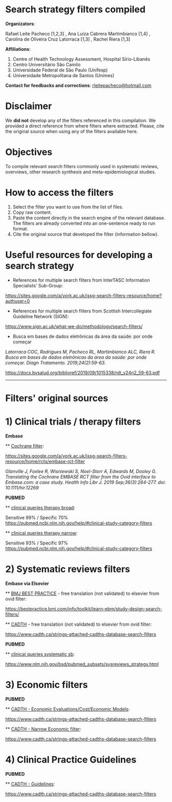 # Search strategy filters compiled

**Organizators**: 

Rafael Leite Pacheco [1,2,3] , Ana Luiza Cabrera Martimbianco [1,4] , Carolina de Oliveira Cruz Latorraca [1,3] , Rachel Riera [1,3]

**Affiliations**: 
1) Centre of Health Technology Assessment, Hospital Sírio-Libanês
2) Centro Universitário São Camilo
3) Universidade Federal de São Paulo (Unifesp)
4) Universidade Metropolitana de Santos (Unimes)

**Contact for feedbacks and corrections**: rleitepacheco@hotmail.com

# Disclaimer

We **did not** develop any of the filters referenced in this compilation. We provided a direct reference from where filters where extracted. Please, cite the original source when using any of the filters available here.

# Objectives

To compile relevant search filters commonly used in systematic reviews, overviews, other research synthesis and meta-epidemiological studies. 

# How to access the filters
1) Select the filter you want to use from the list of files.
2) Copy raw content. 
3) Paste the content directly in the search engine of the relevant database. The filters are already converted into an one-sentence ready to run format.
4) Cite the original source that developed the filter (information bellow).

# Useful resources for developing a search strategy

* References for multiple search filters from InterTASC Information Specialists' Sub-Group:

https://sites.google.com/a/york.ac.uk/issg-search-filters-resource/home?authuser=0


* References for multiple search filters from Scottish Intercollegiate Guideline Network (SIGN):

https://www.sign.ac.uk/what-we-do/methodology/search-filters/

* Busca em bases de dados eletrônicas da área da saúde: por onde começar

*Latorraca COC, Rodrigues M, Pacheco RL, Martimbianco ALC, Riera R. Busca em bases de dados eletrônicas da área da saúde: por onde começar. Diagn Tratamento. 2019;24(2):59-63.*

https://docs.bvsalud.org/biblioref/2019/09/1015338/rdt_v24n2_59-63.pdf

------------------------------------------------------------------------------------------------------------------------------------------------------------
# Filters' original sources

# 1) Clinical trials / therapy filters

**Embase**

** [Cochrane filter](rct_Embase_Cochrane):

https://sites.google.com/a/york.ac.uk/issg-search-filters-resource/home/rcts/embase-rct-filter

*Glanville J, Foxlee R, Wisniewski S, Noel-Storr A, Edwards M, Dooley G. Translating the Cochrane EMBASE RCT filter from the Ovid interface to Embase.com: a case study. Health Info Libr J. 2019 Sep;36(3):264-277. doi: 10.1111/hir.12269*


**PUBMED**

** [clinical queries therapy broad](rct_PUBMED_therapy_broad_sensivel):

Sensitive 99% / Specific 70% https://pubmed.ncbi.nlm.nih.gov/help/#clinical-study-category-filters

** [clinical queries therapy narrow](rct_PUBMED_therapy_narrow_especifico):

Sensitive 93% / Specific 97% https://pubmed.ncbi.nlm.nih.gov/help/#clinical-study-category-filters


# 2) Systematic reviews filters

**Embase via Elsevier**

** [BMJ BEST PRACTICE](sr_Embase_BMJ) - free translation (not validated) to elsevier from ovid filter:

https://bestpractice.bmj.com/info/toolkit/learn-ebm/study-design-search-filters/

** [CADTH](sr_Embase_CADTH) - free translation (not validated) to elsevier from ovid filter:

https://www.cadth.ca/strings-attached-cadths-database-search-filters

**PUBMED**

** [clinical queries systematic sb](sr_PUBMED_clinical_queries):

https://www.nlm.nih.gov/bsd/pubmed_subsets/sysreviews_strategy.html

# 3) Economic filters

**PUBMED**

** [CADTH - Economic Evaluations/Cost/Economic Models](economic_PUBMED_CADTH_sensivel):

https://www.cadth.ca/strings-attached-cadths-database-search-filters

** [CADTH - Narrow Economic filter](economic_narrow_PUBMED_CADTH_especifico):

https://www.cadth.ca/strings-attached-cadths-database-search-filters

# 4) Clinical Practice Guidelines

**PUBMED**

** [CADTH - Guidelines](guidelines_PUBMED_CADTH):

https://www.cadth.ca/strings-attached-cadths-database-search-filters

